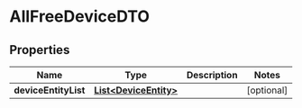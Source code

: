 
# AllFreeDeviceDTO

## Properties
Name | Type | Description | Notes
------------ | ------------- | ------------- | -------------
**deviceEntityList** | [**List&lt;DeviceEntity&gt;**](DeviceEntity.md) |  |  [optional]



